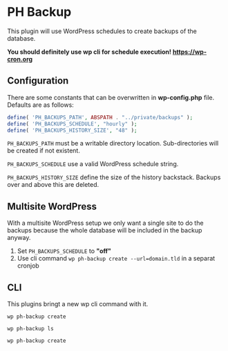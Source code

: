 # PH Backup

This plugin will use WordPress schedules to create backups of the database.

**You should definitely use wp cli for schedule execution! https://wp-cron.org**

## Configuration

There are some constants that can be overwritten in **wp-config.php** file. Defaults are as follows:

```php
define( 'PH_BACKUPS_PATH', ABSPATH . "../private/backups" );
define( 'PH_BACKUPS_SCHEDULE', "hourly" );
define( 'PH_BACKUPS_HISTORY_SIZE', "48" );
```

`PH_BACKUPS_PATH` must be a writable directory location. Sub-directories will be created if not existent.

`PH_BACKUPS_SCHEDULE` use a valid WordPress schedule string.

`PH_BACKUPS_HISTORY_SIZE` define the size of the history backstack. Backups over and above this are deleted.

## Multisite WordPress

With a multisite WordPress setup we only want a single site to do the backups because the whole database will be included in the backup anyway.

1. Set `PH_BACKUPS_SCHEDULE` to **"off"**
2. Use cli command `wp ph-backup create --url=domain.tld` in a separat cronjob
   
## CLI

This plugins bringt a new wp cli command with it.

`wp ph-backup create`

`wp ph-backup ls`

`wp ph-backup create`
